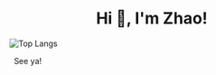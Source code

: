 <h1 align="center">Hi 👋, I'm Zhao!</h1>

![Top Langs](https://github-readme-stats.vercel.app/api/top-langs/?username=zhaospei&layout=compact) 

&nbsp;&nbsp;See ya!
